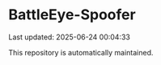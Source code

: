 # BattleEye-Spoofer

Last updated: 2025-06-24 00:04:33

This repository is automatically maintained.
